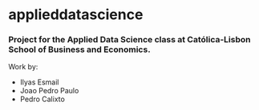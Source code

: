 # applieddatascience
### Project for the Applied Data Science class at Católica-Lisbon School of Business and Economics.

Work by:
- Ilyas Esmail
- Joao Pedro Paulo
- Pedro Calixto
